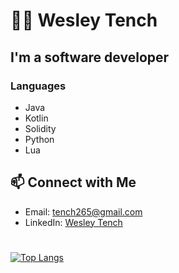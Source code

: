# 👨‍💻 Wesley Tench

## I'm a software developer

### Languages
- Java
- Kotlin
- Solidity
- Python
- Lua

## 📫 Connect with Me

- Email: tench265@gmail.com
- LinkedIn: [Wesley Tench](https://www.linkedin.com/in/wesley-tench-983636237)

# 

 [![Top Langs](https://github-readme-stats.vercel.app/api/top-langs/?username=Wesley-1&layout=compact)](https://github.com/Wesley-1/github-readme-stats)
 

